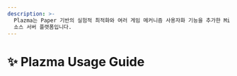 ```yaml
---
description: >-
  Plazma는 Paper 기반의 실험적 최적화와 여러 게임 메커니즘 사용자화 기능을 추가한 Minecraft: Java Edition용 오픈
  소스 서버 플랫폼입니다.
---
```


# ✨ Plazma Usage Guide
